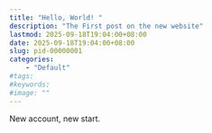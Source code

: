 ```yaml
---
title: "Hello, World! "
description: "The First post on the new website"
lastmod: 2025-09-18T19:04:00+08:00
date: 2025-09-18T19:04:00+08:00
slug: pid-00000001
categories:
    - "Default"
#tags:
#keywords:
#image: ""
---
```


New account, new start.

